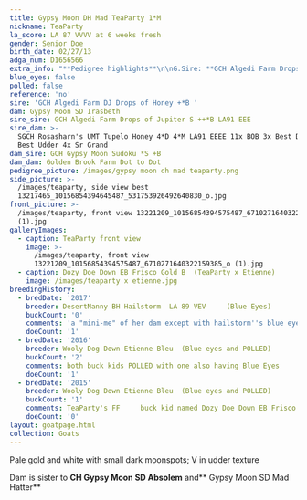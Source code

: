 ```yaml
---
title: Gypsy Moon DH Mad TeaParty 1*M
nickname: TeaParty
la_score: LA 87 VVVV at 6 weeks fresh
gender: Senior Doe
birth_date: 02/27/13
adga_num: D1656566
extra_info: "**Pedigree highlights**\n\nG.Sire: **GCH Algedi Farm Drops of Jupiter S ++*B LA91 EEE**\n\nG.Dam: **SGCH Rosasharn's UMT Tupelo Honey  4\\*D 4\\*M  LA91 EEEE 11x BOB      3x Best Doe  5x\_Best\_Udder    4x Sr Grand**\n\nG.G. Dam: **ARMCH SG Rosasharn's BuckWheat Honey 3\\*D 3\\*M  LA91\_EEEE** _7-00* 305 1500 Lbs of milk_\n\nG.S. Sire:**  SGCH **  Rosasharn's Under My Thumb **+\\*S ++\\*B**"
blue_eyes: false
polled: false
reference: 'no'
sire: 'GCH Algedi Farm DJ Drops of Honey +*B '
dam: Gypsy Moon SD Irasbeth
sire_sire: GCH Algedi Farm Drops of Jupiter S ++*B LA91 EEE
sire_dam: >-
  SGCH Rosasharn's UMT Tupelo Honey 4*D 4*M LA91 EEEE 11x BOB 3x Best Doe 5x
  Best Udder 4x Sr Grand
dam_sire: GCH Gypsy Moon Sudoku *S +B
dam_dam: Golden Brook Farm Dot to Dot
pedigree_picture: /images/gypsy moon dh mad teaparty.png
side_picture: >-
  /images/teaparty, side view best
  13217465_10156854394645487_531753926492640830_o.jpg
front_picture: >-
  /images/teaparty, front view 13221209_10156854394575487_6710271640322159385_o
  (1).jpg
galleryImages:
  - caption: TeaParty front view
    image: >-
      /images/teaparty, front view
      13221209_10156854394575487_6710271640322159385_o (1).jpg
  - caption: Dozy Doe Down EB Frisco Gold B  (TeaParty x Etienne)
    image: /images/teaparty x etienne.jpg
breedingHistory:
  - bredDate: '2017'
    breeder: DesertNanny BH Hailstorm  LA 89 VEV     (Blue Eyes)
    buckCount: '0'
    comments: 'a "mini-me" of her dam except with hailstorm''s blue eyes. '
    doeCount: '1'
  - bredDate: '2016'
    breeder: Wooly Dog Down Etienne Bleu  (Blue eyes and POLLED)
    buckCount: '2'
    comments: both buck kids POLLED with one also having Blue Eyes
    doeCount: '1'
  - bredDate: '2015'
    breeder: Wooly Dog Down Etienne Bleu  (Blue eyes and POLLED)
    buckCount: '1'
    comments: TeaParty's FF     buck kid named Dozy Doe Down EB Frisco Gold B (POLLED)
    doeCount: '0'
layout: goatpage.html
collection: Goats
---
```

Pale gold and white with small dark moonspots; V in udder texture

Dam is sister to **CH Gypsy Moon SD Absolem** and** Gypsy Moon SD Mad Hatter**
